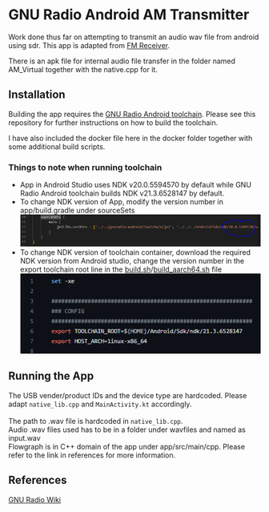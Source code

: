 # GNU Radio Android AM Transmitter
Work done thus far on attempting to transmit an audio wav file from android using sdr.
This app is adapted from [FM Receiver](https://github.com/bastibl/android-fm).

There is an apk file for internal audio file transfer in the folder named AM_Virtual together with the native.cpp for it.

## Installation

Building the app requires the [GNU Radio Android toolchain](https://github.com/bastibl/gnuradio-android/). Please see this repository for further instructions on how to build the toolchain.

I have also included the docker file here in the docker folder together with some additional build scripts.

### Things to note when running toolchain
* App in Android Studio uses NDK v20.0.5594570 by default while GNU Radio Android toolchain builds NDK v21.3.6528147 by default. 
* To change NDK version of App, modify the version number in app/build.gradle under sourceSets
![screenshot](./md_resources/ndk_version_app.PNG)
* To change NDK version of toolchain container, download the required NDK version from Android studio, change the version number in the export toolchain root line in the [build.sh](https://github.com/bastibl/gnuradio-android/blob/main/build.sh)/[build_aarch64.sh](https://github.com/bastibl/gnuradio-android/blob/main/build_aarch64.sh) file ![screenshot](./md_resources/ndk_version_toolchain.PNG)

## Running the App

The USB vender/product IDs and the device type are hardcoded. Please adapt `native_lib.cpp` and `MainActivity.kt` accordingly.
<br><br>The path to .wav file is hardcoded in `native_lib.cpp`. <br>Audio .wav files used has to be in a folder under wavfiles and named as input.wav
<br> Flowgraph is in C++ domain of the app under app/src/main/cpp. Please refer to the link in references for more information.

## References
[GNU Radio Wiki](https://wiki.gnuradio.org/index.php/Android)
